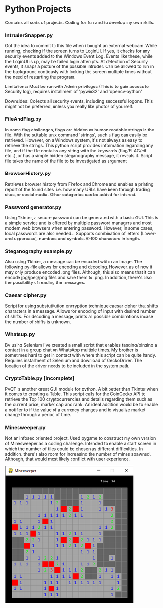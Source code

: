 # Python Projects
Contains all sorts of projects. 
Coding for fun and to develop my own skills. 

### IntruderSnapper.py
Got the idea to commit to this file when i bought an external webcam. While running, checking if the screen turns to LoginUI. If yes, 
it checks for any security events added to the Windows Event Log. Events like these, while the LoginUI is up, may be failed login attempts. 
At detection of Security events, it snaps a picture of the possible intruder. Can be allowed to run in the background contiously with locking 
the screen multiple times without the need of restarting the program. 

Limitations: Must be run with Admin privileges (This is to gain access to Security log), requires installment of 'pywin32' and 'opencv-python' 

Downsides: Collects all security events, including successful logons. This might not be preferred, unless you really like photos of yourself. 

### FileAndFlag.py
In some flag challenges, flags are hidden as human readable strings in the file. With the suitable unix command 'strings', such a flag can easily be retrieved. However, on a Windows system, it's not always as easy to retrieve the strings. This python script provides information regarding any file, and if the file contains any string with the keywords (flag/FLAG/ctf etc..), or has a simple hidden steganography message, it reveals it. Script file takes the name of the file to be investigated as argument. 

### BrowserHistory.py
Retrieves browser history from Firefox and Chrome and enables a printing report of the 
found sites, i.e. how many URLs have been through trading sites, or social media. 
Other categories can be added for interest.

### Password generator.py
Using Tkinter, a secure password can be generated with a basic GUI. This is a simple service and is 
offered by multiple password managers and most modern web browsers when entering password. However, in some
cases, local passwords are also needed... Supports combination of letters (Lower- and uppercase), numbers and symbols. 
6-100 characters in length. 

### Steganography example.py
Also using Tkinter, a message can be encoded within an image. The following py-file allows for encoding and decoding. However,
as of now it may only produce encoded .png files. Although, this also means that it can encode jpg/jpeg/png files and save them to .png.
In addition, there's also the possibility of reading the messages. 

### Caesar cipher.py
Script for using substutitution encryption technique caesar cipher that shifts characters in a message. 
Allows for encoding of input with desired number of shifts. For decoding a message, prints all possible combinations incase the number of shifts is unknown. 

### Whatsup.py
By using Selenium i've created a small script that enables tagging/pinging a contact in a group chat on WhatsApp multiple times. 
My brother is sometimes hard to get in contact with where this script can be quite handy. 
Requires installment of Selenium and download of GeckoDriver. The location of the driver needs to be included in the system path.

### CryptoTable.py [Incomplete]
PyQT is another great GUI module for python. A bit better than Tkinter when it comes to creating a Table. This script calls for the CoinGecko API to retrieve
the Top 100 cryptocurrencies and details regarding them such as the current price, market cap and rank. An ideal addition would be to enable a notifier to if 
the value of a currency changes and to visualize market change through a period of time. 

### Minesweeper.py
Not an infosec oriented project. Used pygame to construct my own version of Minesweeper as a coding challenge. Intended to enable a start screen in which the 
number of tiles could be chosen as different difficulties. In addition, there's also room for increasing the number of mines spawned. Although, that would most likely conflict with user experience. 

![alt text](https://raw.githubusercontent.com/H4NM/PythonProjects/main/images/minesweeperpic.png)
